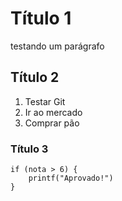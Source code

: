 # Título 1

testando um parágrafo

## Título 2

1. Testar Git
2. Ir ao mercado
3. Comprar pão

### Título 3

```
if (nota > 6) {
	printf("Aprovado!")
}
``` 

